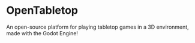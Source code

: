 # OpenTabletop
An open-source platform for playing tabletop games in a 3D environment, made with the Godot Engine!
